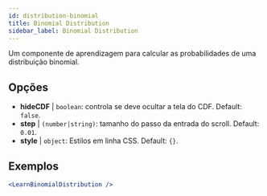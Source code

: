```yaml
---
id: distribution-binomial
title: Binomial Distribution
sidebar_label: Binomial Distribution
---
```


Um componente de aprendizagem para calcular as probabilidades de uma distribuição binomial.

## Opções

* __hideCDF__ | `boolean`: controla se deve ocultar a tela do CDF. Default: `false`.
* __step__ | `(number|string)`: tamanho do passo da entrada do scroll. Default: `0.01`.
* __style__ | `object`: Estilos em linha CSS. Default: `{}`.


## Exemplos

```jsx live
<LearnBinomialDistribution />
```

